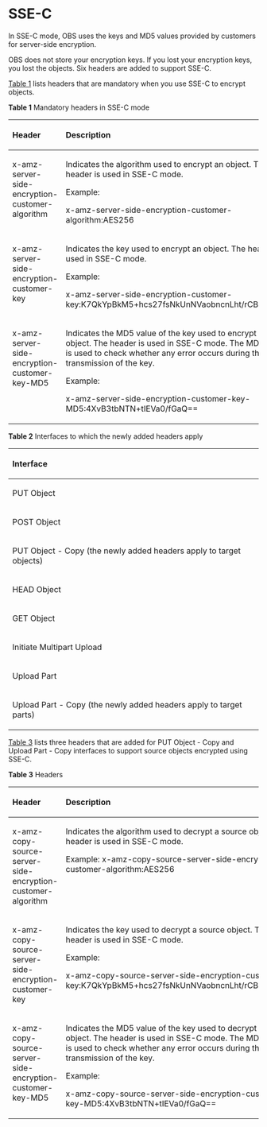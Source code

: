 # SSE-C<a name="EN-US_TOPIC_0125560282"></a>

In SSE-C mode, OBS uses the keys and MD5 values provided by customers for server-side encryption.

OBS does not store your encryption keys. If you lost your encryption keys, you lost the objects. Six headers are added to support SSE-C.

[Table 1](#table44557321113316)  lists headers that are mandatory when you use SSE-C to encrypt objects.

**Table  1**  Mandatory headers in SSE-C mode

<a name="table44557321113316"></a>
<table><thead align="left"><tr id="row239914398"><th class="cellrowborder" valign="top" width="26.26%" id="mcps1.2.3.1.1"><p id="p839915390"><a name="p839915390"></a><a name="p839915390"></a>Header</p>
</th>
<th class="cellrowborder" valign="top" width="73.74000000000001%" id="mcps1.2.3.1.2"><p id="p639181173919"><a name="p639181173919"></a><a name="p639181173919"></a>Description</p>
</th>
</tr>
</thead>
<tbody><tr id="row62234724113316"><td class="cellrowborder" valign="top" width="26.26%" headers="mcps1.2.3.1.1 "><p id="p7847870113316"><a name="p7847870113316"></a><a name="p7847870113316"></a>x-amz-server-side-encryption-customer-algorithm</p>
</td>
<td class="cellrowborder" valign="top" width="73.74000000000001%" headers="mcps1.2.3.1.2 "><p id="p31697753113316"><a name="p31697753113316"></a><a name="p31697753113316"></a>Indicates the algorithm used to encrypt an object. The header is used in SSE-C mode.</p>
<p id="p127523417618"><a name="p127523417618"></a><a name="p127523417618"></a>Example:</p>
<p id="p16844326113316"><a name="p16844326113316"></a><a name="p16844326113316"></a>x-amz-server-side-encryption-customer-algorithm:AES256</p>
</td>
</tr>
<tr id="row17381213113316"><td class="cellrowborder" valign="top" width="26.26%" headers="mcps1.2.3.1.1 "><p id="p65700976113316"><a name="p65700976113316"></a><a name="p65700976113316"></a>x-amz-server-side-encryption-customer-key</p>
</td>
<td class="cellrowborder" valign="top" width="73.74000000000001%" headers="mcps1.2.3.1.2 "><p id="p20178877113316"><a name="p20178877113316"></a><a name="p20178877113316"></a>Indicates the key used to encrypt an object. The header is used in SSE-C mode.</p>
<p id="p66180292399"><a name="p66180292399"></a><a name="p66180292399"></a>Example:</p>
<p id="p14819361262"><a name="p14819361262"></a><a name="p14819361262"></a>x-amz-server-side-encryption-customer-key:K7QkYpBkM5+hcs27fsNkUnNVaobncnLht/rCB2o/9Cw=</p>
</td>
</tr>
<tr id="row23876330113316"><td class="cellrowborder" valign="top" width="26.26%" headers="mcps1.2.3.1.1 "><p id="p54934559113316"><a name="p54934559113316"></a><a name="p54934559113316"></a>x-amz-server-side-encryption-customer-key-MD5</p>
</td>
<td class="cellrowborder" valign="top" width="73.74000000000001%" headers="mcps1.2.3.1.2 "><p id="p20514309113316"><a name="p20514309113316"></a><a name="p20514309113316"></a>Indicates the MD5 value of the key used to encrypt an object. The header is used in SSE-C mode. The MD5 value is used to check whether any error occurs during the transmission of the key.</p>
<p id="p33021432203915"><a name="p33021432203915"></a><a name="p33021432203915"></a>Example:</p>
<p id="p17705581362"><a name="p17705581362"></a><a name="p17705581362"></a>x-amz-server-side-encryption-customer-key-MD5:4XvB3tbNTN+tIEVa0/fGaQ==</p>
</td>
</tr>
</tbody>
</table>

**Table  2**  Interfaces to which the newly added headers apply

<a name="table2731902311349"></a>
<table><thead align="left"><tr id="row6526771511349"><th class="cellrowborder" valign="top" width="100%" id="mcps1.2.2.1.1"><p id="p5219358711349"><a name="p5219358711349"></a><a name="p5219358711349"></a>Interface</p>
</th>
</tr>
</thead>
<tbody><tr id="row6693103611349"><td class="cellrowborder" valign="top" width="100%" headers="mcps1.2.2.1.1 "><p id="p5270480511349"><a name="p5270480511349"></a><a name="p5270480511349"></a>PUT Object</p>
</td>
</tr>
<tr id="row458119711349"><td class="cellrowborder" valign="top" width="100%" headers="mcps1.2.2.1.1 "><p id="p3553264911349"><a name="p3553264911349"></a><a name="p3553264911349"></a>POST Object</p>
</td>
</tr>
<tr id="row5135839211349"><td class="cellrowborder" valign="top" width="100%" headers="mcps1.2.2.1.1 "><p id="p6638907411349"><a name="p6638907411349"></a><a name="p6638907411349"></a>PUT Object - Copy (the newly added headers apply to target objects)</p>
</td>
</tr>
<tr id="row6063076011349"><td class="cellrowborder" valign="top" width="100%" headers="mcps1.2.2.1.1 "><p id="p1214453811349"><a name="p1214453811349"></a><a name="p1214453811349"></a>HEAD Object</p>
</td>
</tr>
<tr id="row4219198511349"><td class="cellrowborder" valign="top" width="100%" headers="mcps1.2.2.1.1 "><p id="p6210758811349"><a name="p6210758811349"></a><a name="p6210758811349"></a>GET Object</p>
</td>
</tr>
<tr id="row2209738811349"><td class="cellrowborder" valign="top" width="100%" headers="mcps1.2.2.1.1 "><p id="p4505801211349"><a name="p4505801211349"></a><a name="p4505801211349"></a>Initiate Multipart Upload</p>
</td>
</tr>
<tr id="row286892611349"><td class="cellrowborder" valign="top" width="100%" headers="mcps1.2.2.1.1 "><p id="p3105643511349"><a name="p3105643511349"></a><a name="p3105643511349"></a>Upload Part</p>
</td>
</tr>
<tr id="row1107246511349"><td class="cellrowborder" valign="top" width="100%" headers="mcps1.2.2.1.1 "><p id="p2445443811349"><a name="p2445443811349"></a><a name="p2445443811349"></a>Upload Part - Copy (the newly added headers apply to target parts)</p>
</td>
</tr>
</tbody>
</table>

[Table 3](#table50397498113431)  lists three headers that are added for PUT Object - Copy and Upload Part - Copy interfaces to support source objects encrypted using SSE-C.

**Table  3**  Headers

<a name="table50397498113431"></a>
<table><thead align="left"><tr id="row101932046143919"><th class="cellrowborder" valign="top" width="26.26%" id="mcps1.2.3.1.1"><p id="p1019313469398"><a name="p1019313469398"></a><a name="p1019313469398"></a>Header</p>
</th>
<th class="cellrowborder" valign="top" width="73.74000000000001%" id="mcps1.2.3.1.2"><p id="p191938463398"><a name="p191938463398"></a><a name="p191938463398"></a>Description</p>
</th>
</tr>
</thead>
<tbody><tr id="row46440433113431"><td class="cellrowborder" valign="top" width="26.26%" headers="mcps1.2.3.1.1 "><p id="p3578718113431"><a name="p3578718113431"></a><a name="p3578718113431"></a>x-amz-copy-source-server-side-encryption-customer-algorithm</p>
</td>
<td class="cellrowborder" valign="top" width="73.74000000000001%" headers="mcps1.2.3.1.2 "><p id="p21440723113431"><a name="p21440723113431"></a><a name="p21440723113431"></a>Indicates the algorithm used to decrypt a source object. The header is used in SSE-C mode.</p>
<p id="p58748785113431"><a name="p58748785113431"></a><a name="p58748785113431"></a>Example: x-amz-copy-source-server-side-encryption-customer-algorithm:AES256</p>
</td>
</tr>
<tr id="row58977017113431"><td class="cellrowborder" valign="top" width="26.26%" headers="mcps1.2.3.1.1 "><p id="p12409079113431"><a name="p12409079113431"></a><a name="p12409079113431"></a>x-amz-copy-source-server-side-encryption-customer-key</p>
</td>
<td class="cellrowborder" valign="top" width="73.74000000000001%" headers="mcps1.2.3.1.2 "><p id="p65611382113431"><a name="p65611382113431"></a><a name="p65611382113431"></a>Indicates the key used to decrypt a source object. The header is used in SSE-C mode.</p>
<p id="p8162304408"><a name="p8162304408"></a><a name="p8162304408"></a>Example:</p>
<p id="p53631534113431"><a name="p53631534113431"></a><a name="p53631534113431"></a>x-amz-copy-source-server-side-encryption-customer-key:K7QkYpBkM5+hcs27fsNkUnNVaobncnLht/rCB2o/9Cw=</p>
</td>
</tr>
<tr id="row12921758113431"><td class="cellrowborder" valign="top" width="26.26%" headers="mcps1.2.3.1.1 "><p id="p40029462113431"><a name="p40029462113431"></a><a name="p40029462113431"></a>x-amz-copy-source-server-side-encryption-customer-key-MD5</p>
</td>
<td class="cellrowborder" valign="top" width="73.74000000000001%" headers="mcps1.2.3.1.2 "><p id="p21160966113431"><a name="p21160966113431"></a><a name="p21160966113431"></a>Indicates the MD5 value of the key used to decrypt a source object. The header is used in SSE-C mode. The MD5 value is used to check whether any error occurs during the transmission of the key.</p>
<p id="p044719212404"><a name="p044719212404"></a><a name="p044719212404"></a>Example:</p>
<p id="p56230971113431"><a name="p56230971113431"></a><a name="p56230971113431"></a>x-amz-copy-source-server-side-encryption-customer-key-MD5:4XvB3tbNTN+tIEVa0/fGaQ==</p>
</td>
</tr>
</tbody>
</table>

